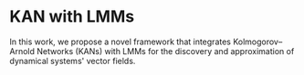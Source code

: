 # KAN with LMMs
In this work, we propose a novel framework that integrates Kolmogorov–Arnold Networks (KANs) with LMMs for the discovery and approximation of dynamical systems' vector fields. 
